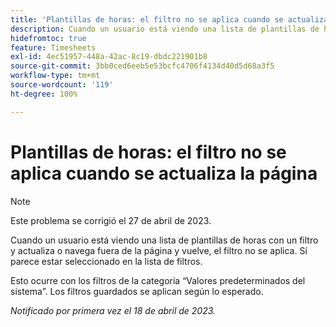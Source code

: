 ```yaml
---
title: 'Plantillas de horas: el filtro no se aplica cuando se actualiza la página'
description: Cuando un usuario está viendo una lista de plantillas de horas con un filtro y actualiza o navega fuera de la página y vuelve, el filtro no se aplica. Sí parece estar seleccionado en la lista de filtros.
hidefromtoc: true
feature: Timesheets
exl-id: 4ec51957-448a-42ac-8c19-dbdc221901b8
source-git-commit: 3bb0ced6eeb5e53bcfc4706f4134d40d5d68a3f5
workflow-type: tm+mt
source-wordcount: '119'
ht-degree: 100%

---
```


# Plantillas de horas: el filtro no se aplica cuando se actualiza la página

>[!NOTE]
>
>Este problema se corrigió el 27 de abril de 2023.

Cuando un usuario está viendo una lista de plantillas de horas con un filtro y actualiza o navega fuera de la página y vuelve, el filtro no se aplica. Sí parece estar seleccionado en la lista de filtros.

Esto ocurre con los filtros de la categoría “Valores predeterminados del sistema”. Los filtros guardados se aplican según lo esperado.

_Notificado por primera vez el 18 de abril de 2023._

